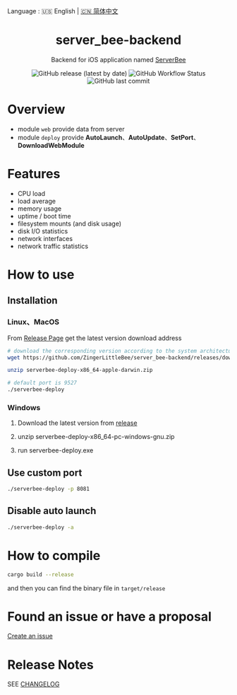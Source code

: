 Language : 🇺🇸 English | [🇨🇳 简体中文](./README.zh-CN.md)

<center>
    <h1>server_bee-backend</h1>
</center>

<div align="center">

Backend for iOS application named [ServerBee](https://apps.apple.com/us/app/serverbee/id6443553714)

![GitHub release (latest by date)](https://img.shields.io/github/v/release/ZingerLittleBee/server_bee-backend?style=for-the-badge)
![GitHub Workflow Status](https://img.shields.io/github/actions/workflow/status/ZingerLittleBee/server_bee-backend/release.yml?style=for-the-badge)
![GitHub last commit](https://img.shields.io/github/last-commit/ZingerLittleBee/server_bee-backend?style=for-the-badge)

</div>

# Overview
- module `web` provide data from server
- module `deploy` provide **AutoLaunch**、**AutoUpdate**、**SetPort**、**DownloadWebModule**

# Features

- CPU load
- load average
- memory usage
- uptime / boot time
- filesystem mounts (and disk usage)
- disk I/O statistics
- network interfaces
- network traffic statistics

# How to use

## Installation

### Linux、MacOS

From [Release Page](https://github.com/ZingerLittleBee/server_bee-backend/releases) get the latest version download address

```bash
# download the corresponding version according to the system architecture
wget https://github.com/ZingerLittleBee/server_bee-backend/releases/download/latest/serverbee-deploy-x86_64-apple-darwin.zip

unzip serverbee-deploy-x86_64-apple-darwin.zip

# default port is 9527
./serverbee-deploy
```

### Windows
1. Download the latest version from [release](https://github.com/ZingerLittleBee/server_bee-backend/releases)

2. unzip serverbee-deploy-x86_64-pc-windows-gnu.zip

3. run serverbee-deploy.exe

## Use custom port
```bash
./serverbee-deploy -p 8081
```

## Disable auto launch
```bash
./serverbee-deploy -a
```

# How to compile
```bash
cargo build --release
```
and then you can find the binary file in `target/release`

# Found an issue or have a proposal
[Create an issue](https://github.com/zingerlittlebee/server_bee-backend/issues/new)

# Release Notes
SEE [CHANGELOG](CHANGELOG.md)
